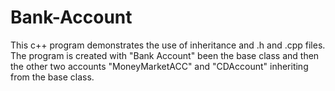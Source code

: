 # Bank-Account
This c++ program demonstrates the use of inheritance and .h and .cpp files. The program is created with "Bank Account" been the base class and then the other two accounts "MoneyMarketACC" and "CDAccount" inheriting from the base class.
